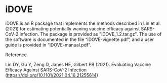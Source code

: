 # iDOVE

iDOVE is an R package that implements the methods described in Lin et al. (2021) for estimating potentially waning vaccine efficacy against SARS-CoV-2 infection. The package is provided as "iDOVE_1.2.tar.gz". The use of the software is documented in the file “iDOVE-vignette.pdf”, and a user guide is provided in “iDOVE-manual.pdf”.


Reference

Lin DY, Gu Y, Zeng D, Janes HE, Gilbert PB (2021). Evaluating Vaccine Efficacy Against SARS-CoV-2 Infection (https://doi.org/10.1101/2021.04.16.21255614)
